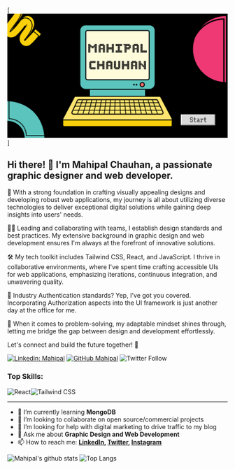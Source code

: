 [![MasterHead](mahipal.png)]


## Hi there! 👋 I'm Mahipal Chauhan, a passionate graphic designer and web developer.

🚀 With a strong foundation in crafting visually appealing designs and developing robust web applications, my journey is all about utilizing diverse technologies to deliver exceptional digital solutions while gaining deep insights into users' needs.

👨‍🏭 Leading and collaborating with teams, I establish design standards and best practices. My extensive background in graphic design and web development ensures I'm always at the forefront of innovative solutions.

🛠️ My tech toolkit includes Tailwind CSS, React, and JavaScript. I thrive in collaborative environments, where I've spent time crafting accessible UIs for web applications, emphasizing iterations, continuous integration, and unwavering quality.

🔐 Industry Authentication standards? Yep, I've got you covered. Incorporating Authorization aspects into the UI framework is just another day at the office for me.

🧠 When it comes to problem-solving, my adaptable mindset shines through, letting me bridge the gap between design and development effortlessly.

Let's connect and build the future together! 🌟

[![Linkedin: Mahipal](https://img.shields.io/badge/-Mahipal-blue?style=flat-square&logo=Linkedin&logoColor=white&link=https://www.linkedin.com/in/mahipal-chauhan)](https://www.linkedin.com/in/mahipal-chauhan)
[![GitHub Mahipal](https://img.shields.io/github/followers/mahipal79?label=follow&style=social)](https://github.com/mahipal79)
![Twitter Follow](https://img.shields.io/twitter/follow/mahipal_79?style=social)


### Top Skills:
![React](https://img.shields.io/badge/react-%2320232a.svg?style=for-the-badge&logo=react&logoColor=%2361DAFB)![Tailwind CSS](https://img.shields.io/badge/Tailwind_CSS-%2338B2AC.svg?style=for-the-badge&logo=tailwind-css&logoColor=white)



---


- 🌱 I’m currently learning **MongoDB**
- 👯 I’m looking to collaborate on open source/commercial projects
- 🤔 I’m looking for help with digital marketing to drive traffic to my blog
- 💬 Ask me about **Graphic Design and Web Development**
- 📫 How to reach me:
  **[LinkedIn](https://www.linkedin.com/in/mahipal-chauhan), [Twitter](https://twitter.com/mahipal_79), [Instagram](https://instagram.com/mahipal_chauhan9)**

![Mahipal's github stats](https://github-readme-stats.vercel.app/api?username=mahipal79&show_icons=true&hide_border=true&theme=dark)
![Top Langs](https://github-readme-stats.vercel.app/api/top-langs/?username=mahipal79&layout=compact&theme=dark&hide_border=true)

